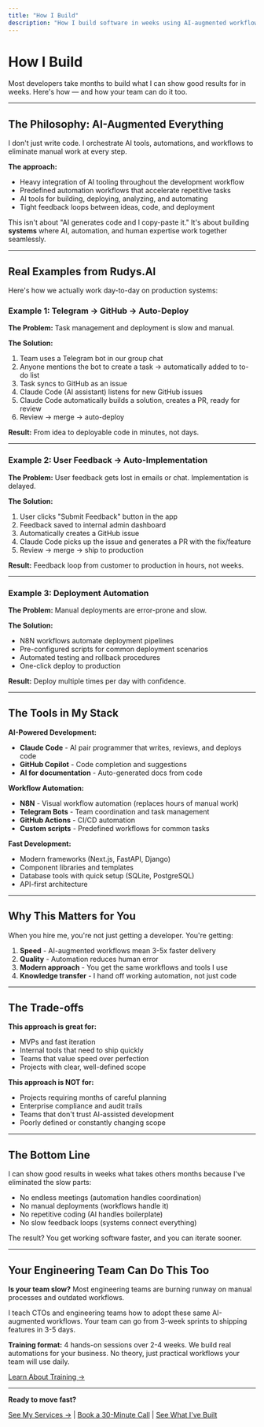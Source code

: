 ```yaml
---
title: "How I Build"
description: "How I build software in weeks using AI-augmented workflows and automation. Your team can learn this too."
---
```


# How I Build

Most developers take months to build what I can show good results for in weeks. Here's how — and how your team can do it too.

---

## The Philosophy: AI-Augmented Everything

I don't just write code. I orchestrate AI tools, automations, and workflows to eliminate manual work at every step.

**The approach:**
- Heavy integration of AI tooling throughout the development workflow
- Predefined automation workflows that accelerate repetitive tasks
- AI tools for building, deploying, analyzing, and automating
- Tight feedback loops between ideas, code, and deployment

This isn't about "AI generates code and I copy-paste it." It's about building **systems** where AI, automation, and human expertise work together seamlessly.

---

## Real Examples from Rudys.AI

Here's how we actually work day-to-day on production systems:

### Example 1: Telegram → GitHub → Auto-Deploy

**The Problem:** Task management and deployment is slow and manual.

**The Solution:**
1. Team uses a Telegram bot in our group chat
2. Anyone mentions the bot to create a task → automatically added to to-do list
3. Task syncs to GitHub as an issue
4. Claude Code (AI assistant) listens for new GitHub issues
5. Claude Code automatically builds a solution, creates a PR, ready for review
6. Review → merge → auto-deploy

**Result:** From idea to deployable code in minutes, not days.

---

### Example 2: User Feedback → Auto-Implementation

**The Problem:** User feedback gets lost in emails or chat. Implementation is delayed.

**The Solution:**
1. User clicks "Submit Feedback" button in the app
2. Feedback saved to internal admin dashboard
3. Automatically creates a GitHub issue
4. Claude Code picks up the issue and generates a PR with the fix/feature
5. Review → merge → ship to production

**Result:** Feedback loop from customer to production in hours, not weeks.

---

### Example 3: Deployment Automation

**The Problem:** Manual deployments are error-prone and slow.

**The Solution:**
- N8N workflows automate deployment pipelines
- Pre-configured scripts for common deployment scenarios
- Automated testing and rollback procedures
- One-click deploy to production

**Result:** Deploy multiple times per day with confidence.

---

## The Tools in My Stack

**AI-Powered Development:**
- **Claude Code** - AI pair programmer that writes, reviews, and deploys code
- **GitHub Copilot** - Code completion and suggestions
- **AI for documentation** - Auto-generated docs from code

**Workflow Automation:**
- **N8N** - Visual workflow automation (replaces hours of manual work)
- **Telegram Bots** - Team coordination and task management
- **GitHub Actions** - CI/CD automation
- **Custom scripts** - Predefined workflows for common tasks

**Fast Development:**
- Modern frameworks (Next.js, FastAPI, Django)
- Component libraries and templates
- Database tools with quick setup (SQLite, PostgreSQL)
- API-first architecture

---

## Why This Matters for You

When you hire me, you're not just getting a developer. You're getting:

1. **Speed** - AI-augmented workflows mean 3-5x faster delivery
2. **Quality** - Automation reduces human error
3. **Modern approach** - You get the same workflows and tools I use
4. **Knowledge transfer** - I hand off working automation, not just code

---

## The Trade-offs

**This approach is great for:**
- MVPs and fast iteration
- Internal tools that need to ship quickly
- Teams that value speed over perfection
- Projects with clear, well-defined scope

**This approach is NOT for:**
- Projects requiring months of careful planning
- Enterprise compliance and audit trails
- Teams that don't trust AI-assisted development
- Poorly defined or constantly changing scope

---

## The Bottom Line

I can show good results in weeks what takes others months because I've eliminated the slow parts:

- No endless meetings (automation handles coordination)
- No manual deployments (workflows handle it)
- No repetitive coding (AI handles boilerplate)
- No slow feedback loops (systems connect everything)

The result? You get working software faster, and you can iterate sooner.

---

## Your Engineering Team Can Do This Too

**Is your team slow?** Most engineering teams are burning runway on manual processes and outdated workflows.

I teach CTOs and engineering teams how to adopt these same AI-augmented workflows. Your team can go from 3-week sprints to shipping features in 3-5 days.

**Training format:** 4 hands-on sessions over 2-4 weeks. We build real automations for your business. No theory, just practical workflows your team will use daily.

[Learn About Training →](/services#training)

---

**Ready to move fast?**

[See My Services →](/services) | [Book a 30-Minute Call](https://calendly.com/nasir-fio/30min) | [See What I've Built](/built)
